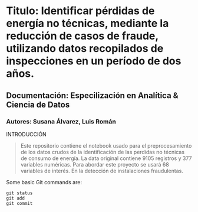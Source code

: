 # Titulo: Identificar pérdidas de energía no técnicas, mediante la reducción de casos de fraude, utilizando datos recopilados de inspecciones en un período de dos años.
## Documentación: Especilización en Analítica & Ciencia de Datos
### Autores: **Susana Álvarez, Luis Román**

INTRODUCCIÓN

> Este repositorio contiene el notebook usado para el preprocesamiento de los datos crudos de la identificación de las perdidas no técnicas de consumo de energía. La data original contiene 9105 registros y 377 variables numéricas. Para abordar este proyecto se usará 68 variables de interés. En la detección de instalaciones fraudulentas.

Some basic Git commands are:
```
git status
git add
git commit
```

